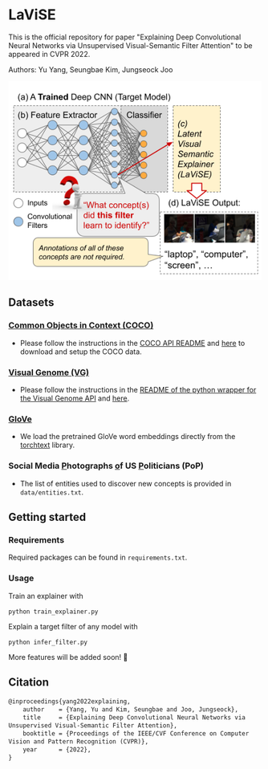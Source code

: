 # LaViSE
This is the official repository for paper "Explaining Deep Convolutional Neural Networks via Unsupervised 
Visual-Semantic Filter Attention" to be appeared in CVPR 2022. 

Authors: Yu Yang, Seungbae Kim, Jungseock Joo

![alt text](./img/intro.png)

[//]: # (## Requirements)

## Datasets
### [Common Objects in Context (COCO)](https://cocodataset.org/#home) 

- Please follow the instructions in the 
[COCO API README](https://github.com/cocodataset/cocoapi) and 
[here](data/README.md) to download and setup the COCO data.

### [Visual Genome (VG)](https://visualgenome.org/)

- Please follow the instructions in the 
[README of the python wrapper for the Visual Genome API](https://github.com/ranjaykrishna/visual_genome_python_driver) 
and [here](data/README.md).

### [GloVe](https://nlp.stanford.edu/projects/glove/)

- We load the pretrained GloVe word embeddings directly from the 
[torchtext](https://torchtext.readthedocs.io/en/latest/vocab.html#glove) library.

### Social Media <u>P</u>hotographs <u>o</u>f US <u>P</u>oliticians (PoP)

- The list of entities used to discover new concepts is provided in `data/entities.txt`.

## Getting started 

### Requirements

Required packages can be found in `requirements.txt`.

### Usage

Train an explainer with

```commandline
python train_explainer.py
```

Explain a target filter of any model with

```commandline
python infer_filter.py
```

More features will be added soon! 🍻

## Citation
```
@inproceedings{yang2022explaining,
    author    = {Yang, Yu and Kim, Seungbae and Joo, Jungseock},
    title     = {Explaining Deep Convolutional Neural Networks via Unsupervised Visual-Semantic Filter Attention},
    booktitle = {Proceedings of the IEEE/CVF Conference on Computer Vision and Pattern Recognition (CVPR)},
    year      = {2022},
}
```
